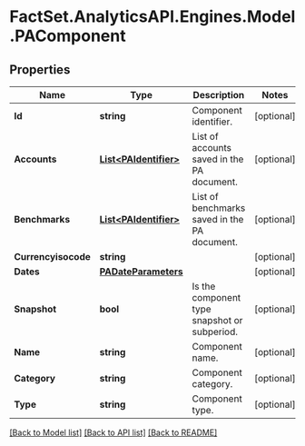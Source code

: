 # FactSet.AnalyticsAPI.Engines.Model.PAComponent

## Properties

Name | Type | Description | Notes
------------ | ------------- | ------------- | -------------
**Id** | **string** | Component identifier. | [optional] 
**Accounts** | [**List&lt;PAIdentifier&gt;**](PAIdentifier.md) | List of accounts saved in the PA document. | [optional] 
**Benchmarks** | [**List&lt;PAIdentifier&gt;**](PAIdentifier.md) | List of benchmarks saved in the PA document. | [optional] 
**Currencyisocode** | **string** |  | [optional] 
**Dates** | [**PADateParameters**](PADateParameters.md) |  | [optional] 
**Snapshot** | **bool** | Is the component type snapshot or subperiod. | [optional] 
**Name** | **string** | Component name. | [optional] 
**Category** | **string** | Component category. | [optional] 
**Type** | **string** | Component type. | [optional] 

[[Back to Model list]](../README.md#documentation-for-models) [[Back to API list]](../README.md#documentation-for-api-endpoints) [[Back to README]](../README.md)

